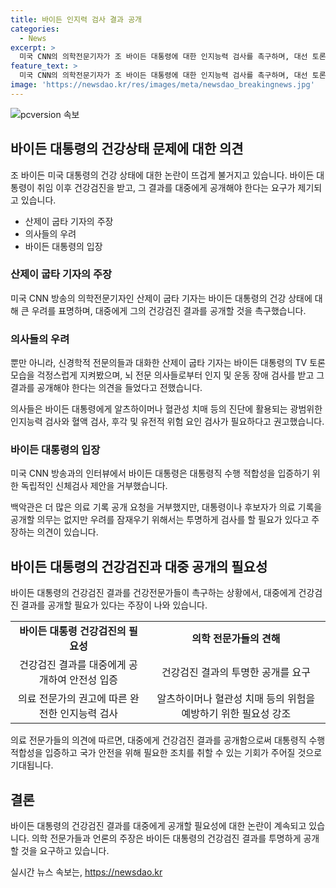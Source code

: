```yaml
---
title: 바이든 인지력 검사 결과 공개
categories:
  - News
excerpt: >
  미국 CNN의 의학전문기자가 조 바이든 대통령에 대한 인지능력 검사를 촉구하며, 대선 토론에서의 언행과 걱정스러운 모습을 언급했습니다. 또한, 뇌 전문 의사들의 의견을 인용하여 대통령에 대한 광범위한 인지능력 및 혈액 검사의 필요성을 강조했습니다. 이에 대해 백악관은 의료 기록을 공개할 필요는 없지만, 투명성을 유지하기 위해 검사가 필요하다는 주장을 거부하고 있습니다. 해당 요청에 대한 바이든 대통령의 입장도 ABC 방송과의 인터뷰에서 거부 의사를 밝히고 있습니다.
feature_text: >
  미국 CNN의 의학전문기자가 조 바이든 대통령에 대한 인지능력 검사를 촉구하며, 대선 토론에서의 언행과 걱정스러운 모습을 언급했습니다. 또한, 뇌 전문 의사들의 의견을 인용하여 대통령에 대한 광범위한 인지능력 및 혈액 검사의 필요성을 강조했습니다. 이에 대해 백악관은 의료 기록을 공개할 필요는 없지만, 투명성을 유지하기 위해 검사가 필요하다는 주장을 거부하고 있습니다. 해당 요청에 대한 바이든 대통령의 입장도 ABC 방송과의 인터뷰에서 거부 의사를 밝히고 있습니다.
image: 'https://newsdao.kr/res/images/meta/newsdao_breakingnews.jpg'
---
```


<p><img src="https://newsdao.kr/res/images/meta/newsdao_breakingnews.jpg" alt="pcversion 속보" /></p>

<h2 data-ke-size="size26">바이든 대통령의 건강상태 문제에 대한 의견</h2>

<p data-ke-size="size16">조 바이든 미국 대통령의 건강 상태에 대한 논란이 뜨겁게 불거지고 있습니다. 바이든 대통령이 취임 이후 건강검진을 받고, 그 결과를 대중에게 공개해야 한다는 요구가 제기되고 있습니다.</p>

<ul>
  <li>산제이 굽타 기자의 주장</li>
  <li>의사들의 우려</li>
  <li>바이든 대통령의 입장</li>
</ul>

<h3>산제이 굽타 기자의 주장</h3>

<p data-ke-size="size16">미국 CNN 방송의 의학전문기자인 산제이 굽타 기자는 바이든 대통령의 건강 상태에 대해 큰 우려를 표명하며, 대중에게 그의 건강검진 결과를 공개할 것을 촉구했습니다.</p>

<h3>의사들의 우려</h3>

<p data-ke-size="size16">뿐만 아니라, 신경학적 전문의들과 대화한 산제이 굽타 기자는 바이든 대통령의 TV 토론 모습을 걱정스럽게 지켜봤으며, 뇌 전문 의사들로부터 인지 및 운동 장애 검사를 받고 그 결과를 공개해야 한다는 의견을 들었다고 전했습니다.</p>

<p data-ke-size="size16">의사들은 바이든 대통령에게 알츠하이머나 혈관성 치매 등의 진단에 활용되는 광범위한 인지능력 검사와 혈액 검사, 후각 및 유전적 위험 요인 검사가 필요하다고 권고했습니다.</p>

<h3>바이든 대통령의 입장</h3>

<p data-ke-size="size16">미국 CNN 방송과의 인터뷰에서 바이든 대통령은 대통령직 수행 적합성을 입증하기 위한 독립적인 신체검사 제안을 거부했습니다.</p>

<p data-ke-size="size16">백악관은 더 많은 의료 기록 공개 요청을 거부했지만, 대통령이나 후보자가 의료 기록을 공개할 의무는 없지만 우려를 잠재우기 위해서는 투명하게 검사를 할 필요가 있다고 주장하는 의견이 있습니다.</p>

<h2 data-ke-size="size26">바이든 대통령의 건강검진과 대중 공개의 필요성</h2>

<p data-ke-size="size16">바이든 대통령의 건강검진 결과를 건강전문가들이 촉구하는 상황에서, 대중에게 건강검진 결과를 공개할 필요가 있다는 주장이 나와 있습니다.</p>

<table>
  <tr>
    <td style="text-align: center; height: 17px;"><b>바이든 대통령 건강검진의 필요성</b></td>
    <td style="text-align: center; height: 17px;"><b>의학 전문가들의 견해</b></td>
  </tr>
  <tr>
    <td style="text-align: center; height: 17px;">건강검진 결과를 대중에게 공개하여 안전성 입증</td>
    <td style="text-align: center; height: 17px;">건강검진 결과의 투명한 공개를 요구</td>
  </tr>
  <tr>
    <td style="text-align: center; height: 17px;">의료 전문가의 권고에 따른 완전한 인지능력 검사</td>
    <td style="text-align: center; height: 17px;">알츠하이머나 혈관성 치매 등의 위험을 예방하기 위한 필요성 강조</td>
  </tr>
</table>

<p data-ke-size="size16">의료 전문가들의 의견에 따르면, 대중에게 건강검진 결과를 공개함으로써 대통령직 수행 적합성을 입증하고 국가 안전을 위해 필요한 조치를 취할 수 있는 기회가 주어질 것으로 기대됩니다.</p>

<h2 data-ke-size="size26">결론</h2>

<p data-ke-size="size16">바이든 대통령의 건강검진 결과를 대중에게 공개할 필요성에 대한 논란이 계속되고 있습니다. 의학 전문가들과 언론의 주장은 바이든 대통령의 건강검진 결과를 투명하게 공개할 것을 요구하고 있습니다.</p>
실시간 뉴스 속보는, <a href="https://newsdao.kr" rel="dofollow">https://newsdao.kr</a>


